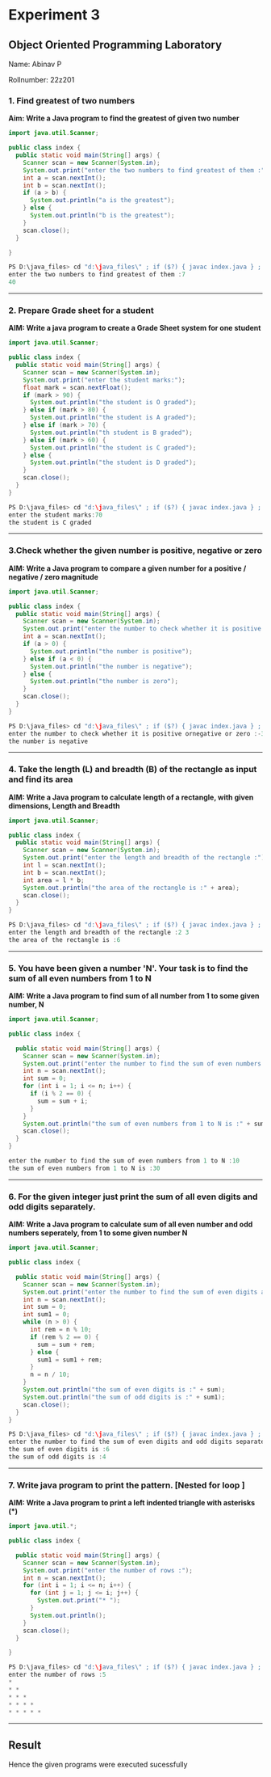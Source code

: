 # Experiment 3
## Object Oriented Programming Laboratory
Name: Abinav P

Rollnumber: 22z201

### 1. Find greatest of two numbers
**Aim: Write a Java program to find the greatest of given two number**

```java
import java.util.Scanner;

public class index {
  public static void main(String[] args) {
    Scanner scan = new Scanner(System.in);
    System.out.print("enter the two numbers to find greatest of them :");
    int a = scan.nextInt();
    int b = scan.nextInt();
    if (a > b) {
      System.out.println("a is the greatest");
    } else {
      System.out.println("b is the greatest");
    }
    scan.close();
  }

}
```
```java
PS D:\java_files> cd "d:\java_files\" ; if ($?) { javac index.java } ; if ($?) { java index }
enter the two numbers to find greatest of them :7
40
```
---
### 2. Prepare Grade sheet for a student

**AIM: Write a java program to create a Grade Sheet system for one student**

```java
import java.util.Scanner;

public class index {
  public static void main(String[] args) {
    Scanner scan = new Scanner(System.in);
    System.out.print("enter the student marks:");
    float mark = scan.nextFloat();
    if (mark > 90) {
      System.out.println("the student is O graded");
    } else if (mark > 80) {
      System.out.println("the student is A graded");
    } else if (mark > 70) {
      System.out.println("th student is B graded");
    } else if (mark > 60) {
      System.out.println("the student is C graded");
    } else {
      System.out.println("the student is D graded");
    }
    scan.close();
  }
}

```
```java
PS D:\java_files> cd "d:\java_files\" ; if ($?) { javac index.java } ; if ($?) { java index }
enter the student marks:70
the student is C graded
```
---
### 3.Check whether the given number is positive, negative or zero
**AIM: Write a Java program to compare a given number for a positive / negative / zero magnitude**

```java
import java.util.Scanner;

public class index {
  public static void main(String[] args) {
    Scanner scan = new Scanner(System.in);
    System.out.print("enter the number to check whether it is positive ornegative or zero :");
    int a = scan.nextInt();
    if (a > 0) {
      System.out.println("the number is positive");
    } else if (a < 0) {
      System.out.println("the number is negative");
    } else {
      System.out.println("the number is zero");
    }
    scan.close();
  }
}

```
```java
PS D:\java_files> cd "d:\java_files\" ; if ($?) { javac index.java } ; if ($?) { java index }
enter the number to check whether it is positive ornegative or zero :-3 
the number is negative
```
---
### 4. Take the length (L) and breadth (B) of the rectangle as input and find its area
**AIM: Write a Java program to calculate length of a rectangle, with given dimensions, Length and Breadth**

```java
import java.util.Scanner;

public class index {
  public static void main(String[] args) {
    Scanner scan = new Scanner(System.in);
    System.out.print("enter the length and breadth of the rectangle :");
    int l = scan.nextInt();
    int b = scan.nextInt();
    int area = l * b;
    System.out.println("the area of the rectangle is :" + area);
    scan.close();
  }
}

```
```java
PS D:\java_files> cd "d:\java_files\" ; if ($?) { javac index.java } ; if ($?) { java index }
enter the length and breadth of the rectangle :2 3
the area of the rectangle is :6
```
---
### 5. You have been given a number 'N'. Your task is to find the sum of all even numbers from 1 to N
**AIM: Write a Java program to find sum of all number from 1 to some given number, N**

```java
import java.util.Scanner;

public class index {

  public static void main(String[] args) {
    Scanner scan = new Scanner(System.in);
    System.out.print("enter the number to find the sum of even numbers from 1 to N :");
    int n = scan.nextInt();
    int sum = 0;
    for (int i = 1; i <= n; i++) {
      if (i % 2 == 0) {
        sum = sum + i;
      }
    }
    System.out.println("the sum of even numbers from 1 to N is :" + sum);
    scan.close();
  }
}
```
```java
enter the number to find the sum of even numbers from 1 to N :10
the sum of even numbers from 1 to N is :30
```
---
### 6. For the given integer just print the sum of all even digits and odd digits separately.
**AIM: Write a Java program to calculate sum of all even number and odd numbers seperately, from 1 to some given number N**

```java
import java.util.Scanner;

public class index {

  public static void main(String[] args) {
    Scanner scan = new Scanner(System.in);
    System.out.print("enter the number to find the sum of even digits and odd digits separately :");
    int n = scan.nextInt();
    int sum = 0;
    int sum1 = 0;
    while (n > 0) {
      int rem = n % 10;
      if (rem % 2 == 0) {
        sum = sum + rem;
      } else {
        sum1 = sum1 + rem;
      }
      n = n / 10;
    }
    System.out.println("the sum of even digits is :" + sum);
    System.out.println("the sum of odd digits is :" + sum1);
    scan.close();
  }
}

```
```java
PS D:\java_files> cd "d:\java_files\" ; if ($?) { javac index.java } ; if ($?) { java index }
enter the number to find the sum of even digits and odd digits separately :1234
the sum of even digits is :6
the sum of odd digits is :4
```
---
### 7. Write java program to print the pattern. [Nested for loop ]
**AIM: Write a Java program to print a left indented triangle with asterisks (*)**

```java
import java.util.*;

public class index {

  public static void main(String[] args) {
    Scanner scan = new Scanner(System.in);
    System.out.print("enter the number of rows :");
    int n = scan.nextInt();
    for (int i = 1; i <= n; i++) {
      for (int j = 1; j <= i; j++) {
        System.out.print("* ");
      }
      System.out.println();
    }
    scan.close();
  }

}

```
```java
PS D:\java_files> cd "d:\java_files\" ; if ($?) { javac index.java } ; if ($?) { java index }
enter the number of rows :5
*
* *
* * *
* * * *
* * * * * 
```
---
## Result
Hence the given programs were executed sucessfully